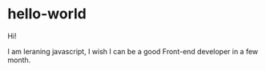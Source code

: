 # hello-world


Hi! 

I am leraning javascript, 
I wish I can be a good Front-end developer in a few month.
